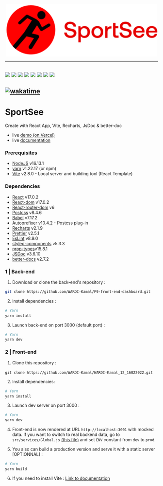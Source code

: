 ﻿<p align="center">
  <img src="/src/assets/img/logo.svg" width="500px"alt="Sublime's custom image"/>
</p>

---  
[![](https://img.shields.io/badge/React-20232A?style=for-the-badge&logo=react&logoColor=61DAFB)](https://fr.reactjs.org/)
[![](https://img.shields.io/badge/React_Router-CA4245?style=for-the-badge&logo=react-router&logoColor=white)](https://reactrouter.com/)
[![](https://img.shields.io/badge/Vite-B73BFE?style=for-the-badge&logo=vite&logoColor=FFD62E)](https://vitejs.dev/)
[![](https://img.shields.io/badge/Visual_Studio_Code-0078D4?style=for-the-badge&logo=visual%20studio%20code&logoColor=white)](https://code.visualstudio.com/)
[![](https://img.shields.io/badge/JavaScript-323330?style=for-the-badge&logo=javascript&logoColor=F7DF1E)](/)
[![](https://img.shields.io/badge/eslint-3A33D1?style=for-the-badge&logo=eslint&logoColor=white)](https://eslint.org/)
[![](https://img.shields.io/badge/prettier-1A2C34?style=for-the-badge&logo=prettier&logoColor=F7BA3E)](https://prettier.io/)
[![](https://img.shields.io/badge/GIT-E44C30?style=for-the-badge&logo=git&logoColor=white)](https://git-scm.com)
---
[![wakatime](https://wakatime.com/badge/user/e9b04158-0482-414a-b06c-6cc1f928b1c7/project/5be95b50-9fbf-4ee0-8b11-21bd44757db9.svg)](https://wakatime.com/badge/user/e9b04158-0482-414a-b06c-6cc1f928b1c7/project/5be95b50-9fbf-4ee0-8b11-21bd44757db9)
  ---
  

# SportSee

Create with React App, Vite, Recharts, JsDoc & better-doc

- live [demo (on Vercel)](https://wardi-kamal-12-16022022.vercel.app/) 
- live [documentation](https://wardi-kamal-12-16022022.vercel.app/)

### Prerequisites

- [NodeJS](https://nodejs.org/en/) v16.13.1
- [yarn](https://yarnpkg.com/) v1.22.17 (or npm)
- [Vite](https://vitejs.dev/) v2.8.0 - Local server and building tool (React Template)

### Dependencies

- [React](https://fr.reactjs.org/) v17.0.2
- [React-dom](https://www.npmjs.com/package/react-dom) v17.0.2
- [React-router-dom](https://v5.reactrouter.com/web/guides/quick-start) v6
- [Postcss](https://postcss.org/) v8.4.6
- [Babel](https://babeljs.io/docs/en/) v7.17.2
- [Autoprefixer](https://github.com/postcss/autoprefixer#browsers) v10.4.2 - Postcss plug-in
- [Recharts](https://recharts.org/en-US/) v2.1.9
- [Prettier](https://prettier.io/) v2.5.1
- [EsLint](https://eslint.org/) v8.9.0
- [styled-components](https://styled-components.com/) v5.3.3
- [prop-types](https://www.npmjs.com/package/prop-types)v15.8.1
- [JSDoc](https://jsdoc.app/) v3.6.10
- [better-docs](https://github.com/SoftwareBrothers/better-docs) v2.7.2

### 1 | Back-end

1. Download or clone the back-end's repository :

```sh
git clone https://github.com/WARDI-Kamal/P9-front-end-dashboard.git
```

2. Install dependencies :

```sh
# Yarn
yarn install
```

3. Launch back-end on port 3000 (default port) :

```sh
# Yarn
yarn dev
```

### 2 | Front-end

1. Clone this repository :

`git clone https://github.com/WARDI-Kamal/WARDI-Kamal_12_16022022.git`

2. Install dependencies:

```sh
# Yarn
yarn install
```

3. Launch dev server on port 3000 :

```sh
# Yarn
yarn dev
```

4. Front-end is now rendered at URL `http://localhost:3001` with mocked data. If you want to switch to real backend data, go to `src/services/Global.js` [(this file)](https://github.com/WARDI-Kamal/WARDI-Kamal_12_16022022/blob/f355da8a87b0c779a0ddf1677205f8022cc812ef/src/services/Global.js) and set `ENV` constant from `dev` to `prod`.

5. You also can build a production version and serve it with a static server [OPTIONNAL] :

```sh
# Yarn
yarn build
```

6. If you need to install Vite : [Link to documentation](https://vitejs.dev/guide/#scaffolding-your-first-vite-project)
